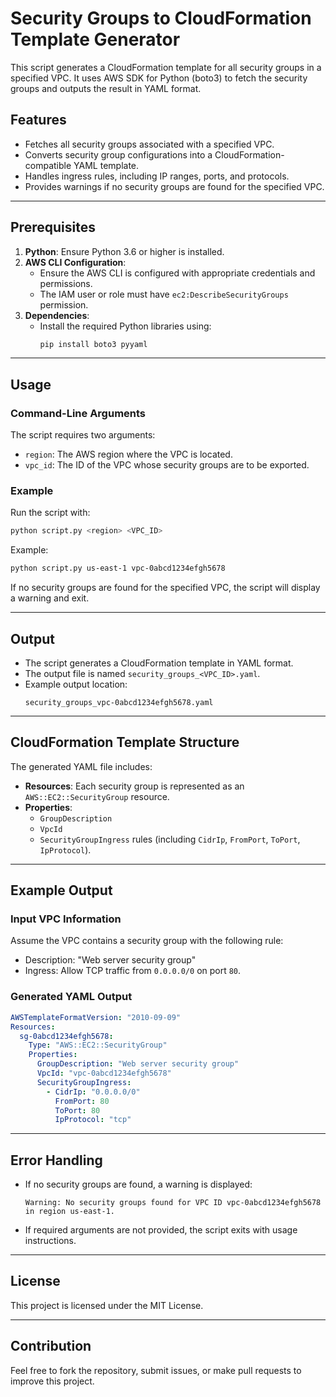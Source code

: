 # Security Groups to CloudFormation Template Generator

This script generates a CloudFormation template for all security groups in a specified VPC. It uses AWS SDK for Python (boto3) to fetch the security groups and outputs the result in YAML format.

## Features
- Fetches all security groups associated with a specified VPC.
- Converts security group configurations into a CloudFormation-compatible YAML template.
- Handles ingress rules, including IP ranges, ports, and protocols.
- Provides warnings if no security groups are found for the specified VPC.

---

## Prerequisites

1. **Python**: Ensure Python 3.6 or higher is installed.
2. **AWS CLI Configuration**:
   - Ensure the AWS CLI is configured with appropriate credentials and permissions.
   - The IAM user or role must have `ec2:DescribeSecurityGroups` permission.
3. **Dependencies**:
   - Install the required Python libraries using:
     ```bash
     pip install boto3 pyyaml
     ```

---

## Usage

### Command-Line Arguments
The script requires two arguments:
- `region`: The AWS region where the VPC is located.
- `vpc_id`: The ID of the VPC whose security groups are to be exported.

### Example

Run the script with:
```bash
python script.py <region> <VPC_ID>
```

Example:
```bash
python script.py us-east-1 vpc-0abcd1234efgh5678
```

If no security groups are found for the specified VPC, the script will display a warning and exit.

---

## Output

- The script generates a CloudFormation template in YAML format.
- The output file is named `security_groups_<VPC_ID>.yaml`.
- Example output location:
  ```
  security_groups_vpc-0abcd1234efgh5678.yaml
  ```

---

## CloudFormation Template Structure
The generated YAML file includes:
- **Resources**: Each security group is represented as an `AWS::EC2::SecurityGroup` resource.
- **Properties**:
  - `GroupDescription`
  - `VpcId`
  - `SecurityGroupIngress` rules (including `CidrIp`, `FromPort`, `ToPort`, `IpProtocol`).

---

## Example Output

### Input VPC Information
Assume the VPC contains a security group with the following rule:
- Description: "Web server security group"
- Ingress: Allow TCP traffic from `0.0.0.0/0` on port `80`.

### Generated YAML Output
```yaml
AWSTemplateFormatVersion: "2010-09-09"
Resources:
  sg-0abcd1234efgh5678:
    Type: "AWS::EC2::SecurityGroup"
    Properties:
      GroupDescription: "Web server security group"
      VpcId: "vpc-0abcd1234efgh5678"
      SecurityGroupIngress:
        - CidrIp: "0.0.0.0/0"
          FromPort: 80
          ToPort: 80
          IpProtocol: "tcp"
```

---

## Error Handling
- If no security groups are found, a warning is displayed:
  ```plaintext
  Warning: No security groups found for VPC ID vpc-0abcd1234efgh5678 in region us-east-1.
  ```
- If required arguments are not provided, the script exits with usage instructions.

---

## License
This project is licensed under the MIT License.

---

## Contribution
Feel free to fork the repository, submit issues, or make pull requests to improve this project.

